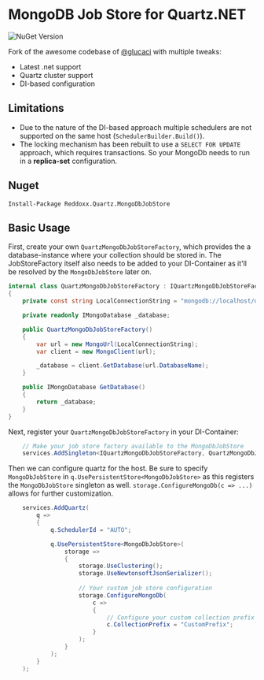 MongoDB Job Store for Quartz.NET
================================

![NuGet Version](https://img.shields.io/nuget/v/Reddoxx.Quartz.MongoDbJobStore)

Fork of the awesome codebase of [@glucaci](https://github.com/glucaci/mongodb-quartz-net) with multiple tweaks:

- Latest .net support
- Quartz cluster support
- DI-based configuration

## Limitations
- Due to the nature of the DI-based approach multiple schedulers are not supported on the same host (`SchedulerBuilder.Build()`). 
- The locking mechanism has been rebuilt to use a `SELECT FOR UPDATE` approach, which requires transactions. 
So your MongoDb needs to run in a **replica-set** configuration.
 
## Nuget

```
Install-Package Reddoxx.Quartz.MongoDbJobStore
```

## Basic Usage

First, create your own `QuartzMongoDbJobStoreFactory`, which provides the a database-instance where your collection should be stored in. 
The JobStoreFactory itself also needs to be added to your DI-Container as it'll be resolved by the `MongoDbJobStore` later on.

```csharp
internal class QuartzMongoDbJobStoreFactory : IQuartzMongoDbJobStoreFactory
{
    private const string LocalConnectionString = "mongodb://localhost/quartz";

    private readonly IMongoDatabase _database;

    public QuartzMongoDbJobStoreFactory()
    {
        var url = new MongoUrl(LocalConnectionString);
        var client = new MongoClient(url);

        _database = client.GetDatabase(url.DatabaseName);
    }

    public IMongoDatabase GetDatabase()
    {
        return _database;
    }
}
```

Next, register your `QuartzMongoDbJobStoreFactory` in your DI-Container:

```csharp
    // Make your job store factory available to the MongoDbJobStore
    services.AddSingleton<IQuartzMongoDbJobStoreFactory, QuartzMongoDbJobStoreFactory>();
```

Then we can configure quartz for the host. Be sure to specify `MongoDbJobStore` in `q.UsePersistentStore<MongoDbJobStore>` as this 
registers the `MongoDbJobStore` singleton as well. `storage.ConfigureMongoDb(c => ...)` allows for further customization.

```csharp
    services.AddQuartz(
        q =>
        {
            q.SchedulerId = "AUTO";

            q.UsePersistentStore<MongoDbJobStore>(
                storage =>
                {
                    storage.UseClustering();
                    storage.UseNewtonsoftJsonSerializer();
    
                    // Your custom job store configuration
                    storage.ConfigureMongoDb(
                        c =>
                        {
                            // Configure your custom collection prefix
                            c.CollectionPrefix = "CustomPrefix";
                        }
                    );
                }
            );
        }
    );
```